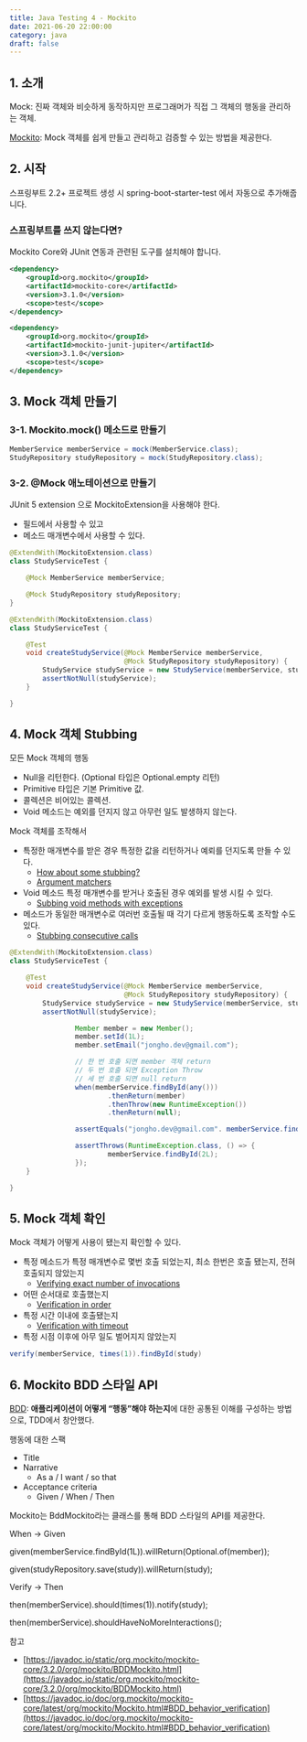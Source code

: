 ```yaml
---
title: Java Testing 4 - Mockito
date: 2021-06-20 22:00:00
category: java
draft: false
---
```


## 1. 소개

Mock: 진짜 객체와 비슷하게 동작하지만 프로그래머가 직접 그 객체의 행동을 관리하는 객체.

[Mockito](https://site.mockito.org/): Mock 객체를 쉽게 만들고 관리하고 검증할 수 있는 방법을 제공한다.

## 2. 시작

스프링부트 2.2+ 프로젝트 생성 시 spring-boot-starter-test 에서 자동으로 추가해줍니다.

### 스프링부트를 쓰지 않는다면?

Mockito Core와 JUnit 연동과 관련된 도구를 설치해야 합니다.

```xml
<dependency>
    <groupId>org.mockito</groupId>
    <artifactId>mockito-core</artifactId>
    <version>3.1.0</version>
    <scope>test</scope>
</dependency>

<dependency>
    <groupId>org.mockito</groupId>
    <artifactId>mockito-junit-jupiter</artifactId>
    <version>3.1.0</version>
    <scope>test</scope>
</dependency>
```

## 3. Mock 객체 만들기

### 3-1. Mockito.mock() 메소드로 만들기

```java
MemberService memberService = mock(MemberService.class);
StudyRepository studyRepository = mock(StudyRepository.class);
```

### 3-2. @Mock 애노테이션으로 만들기

JUnit 5 extension 으로 MockitoExtension을 사용해야 한다.

- 필드에서 사용할 수 있고
- 메소드 매개변수에서 사용할 수 있다.

```java
@ExtendWith(MockitoExtension.class)
class StudyServiceTest {

    @Mock MemberService memberService;

    @Mock StudyRepository studyRepository;
}
```

```java
@ExtendWith(MockitoExtension.class)
class StudyServiceTest {

    @Test
    void createStudyService(@Mock MemberService memberService,
                            @Mock StudyRepository studyRepository) {
        StudyService studyService = new StudyService(memberService, studyRepository);
        assertNotNull(studyService);
    }

}
```

## 4. Mock 객체 Stubbing

모든 Mock 객체의 행동

- Null을 리턴한다. (Optional 타입은 Optional.empty 리턴)
- Primitive 타입은 기본 Primitive 값.
- 콜렉션은 비어있는 콜렉션.
- Void 메소드는 예외를 던지지 않고 아무런 일도 발생하지 않는다.

Mock 객체를 조작해서

- 특정한 매개변수를 받은 경우 특정한 값을 리턴하거나 예뢰를 던지도록 만들 수 있다.
  - [How about some stubbing?](https://javadoc.io/doc/org.mockito/mockito-core/latest/org/mockito/Mockito.html#2)
  - [Argument matchers](https://javadoc.io/doc/org.mockito/mockito-core/latest/org/mockito/Mockito.html#3)
- Void 메소드 특정 매개변수를 받거나 호출된 경우 예외를 발생 시킬 수 있다.
  - [Subbing void methods with exceptions](https://javadoc.io/doc/org.mockito/mockito-core/latest/org/mockito/Mockito.html#5)
- 메소드가 동일한 매개변수로 여러번 호출될 때 각기 다르게 행동하도록 조작할 수도 있다.
  - [Stubbing consecutive calls](https://javadoc.io/doc/org.mockito/mockito-core/latest/org/mockito/Mockito.html#10)

```java
@ExtendWith(MockitoExtension.class)
class StudyServiceTest {

    @Test
    void createStudyService(@Mock MemberService memberService,
                            @Mock StudyRepository studyRepository) {
        StudyService studyService = new StudyService(memberService, studyRepository);
        assertNotNull(studyService);

				Member member = new Member();
				member.setId(1L);
				member.setEmail("jongho.dev@gmail.com");

				// 한 번 호출 되면 member 객체 return
				// 두 번 호출 되면 Exception Throw
				// 세 번 호출 되면 null return
				when(memberService.findById(any()))
						.thenReturn(member)
						.thenThrow(new RuntimeException())
						.thenReturn(null);

				assertEquals("jongho.dev@gmail.com". memberService.findById(1L).getEmail();

				assertThrows(RuntimeException.class, () => {
						memberService.findById(2L);
				});
    }

}
```

## 5. Mock 객체 확인

Mock 객체가 어떻게 사용이 됐는지 확인할 수 있다.

- 특정 메소드가 특정 매개변수로 몇번 호출 되었는지, 최소 한번은 호출 됐는지, 전혀 호출되지 않았는지
  - [Verifying exact number of invocations](https://javadoc.io/doc/org.mockito/mockito-core/latest/org/mockito/Mockito.html#exact_verification)
- 어떤 순서대로 호출했는지
  - [Verification in order](https://javadoc.io/doc/org.mockito/mockito-core/latest/org/mockito/Mockito.html#in_order_verification)
- 특정 시간 이내에 호출됐는지
  - [Verification with timeout](https://javadoc.io/doc/org.mockito/mockito-core/latest/org/mockito/Mockito.html#verification_timeout)
- 특정 시점 이후에 아무 일도 벌어지지 않았는지

```java
verify(memberService, times(1)).findById(study)
```

## 6. Mockito BDD 스타일 API

[BDD](https://en.wikipedia.org/wiki/Behavior-driven_development): **애플리케이션이 어떻게 “행동”해야 하는지**에 대한 공통된 이해를 구성하는 방법으로, TDD에서 창안했다.

행동에 대한 스팩

- Title
- Narrative
  - As a / I want / so that
- Acceptance criteria
  - Given / When / Then

Mockito는 BddMockito라는 클래스를 통해 BDD 스타일의 API를 제공한다.

When -> Given

given(memberService.findById(1L)).willReturn(Optional.of(member));

given(studyRepository.save(study)).willReturn(study);

Verify -> Then

then(memberService).should(times(1)).notify(study);

then(memberService).shouldHaveNoMoreInteractions();

참고

- [https://javadoc.io/static/org.mockito/mockito-core/3.2.0/org/mockito/BDDMockito.html](https://javadoc.io/static/org.mockito/mockito-core/3.2.0/org/mockito/BDDMockito.html)
- [https://javadoc.io/doc/org.mockito/mockito-core/latest/org/mockito/Mockito.html#BDD_behavior_verification](https://javadoc.io/doc/org.mockito/mockito-core/latest/org/mockito/Mockito.html#BDD_behavior_verification)
